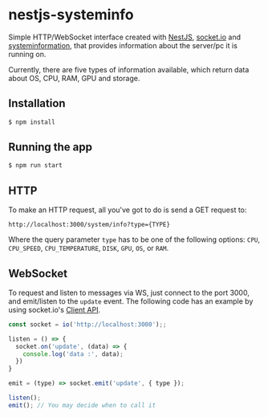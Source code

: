 # nestjs-systeminfo

Simple HTTP/WebSocket  interface created with [NestJS](https://nestjs.com/), [socket.io](https://socket.io/) and [systeminformation](https://systeminformation.io/), that provides information about the server/pc it is running on.

Currently, there are five types of information available, which return data about OS, CPU, RAM, GPU and storage.

## Installation

```bash
$ npm install
```

## Running the app

```bash
$ npm run start
```

## HTTP

To make an HTTP request, all you've got to do is send a GET request to:
```
http://localhost:3000/system/info?type={TYPE}
```
Where the query parameter `type` has to be one of the following options: `CPU`, `CPU_SPEED`, `CPU_TEMPERATURE`, `DISK`, `GPU`, `OS`, or `RAM`.

## WebSocket

To request and listen to messages via WS, just connect to the port 3000, and emit/listen to the `update` event. The following code has an example by using socket.io's [Client API](https://socket.io/docs/v4/client-api/).

```javascript
const socket = io('http://localhost:3000');;

listen = () => {
  socket.on('update', (data) => {
    console.log('data :', data);
  })
}

emit = (type) => socket.emit('update', { type });

listen();
emit(); // You may decide when to call it
```
